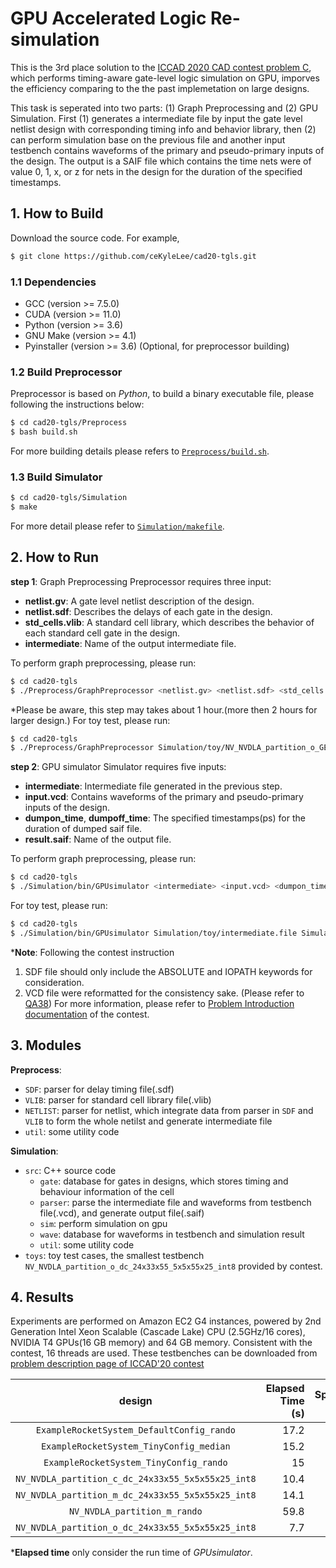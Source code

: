 # GPU Accelerated Logic Re-simulation
This is the 3rd place solution to the [ICCAD 2020 CAD contest problem C](http://iccad-contest.org/2020/), which performs timing-aware gate-level logic simulation on GPU, imporves the efficiency comparing to the the past implemetation on large designs. 

This task is seperated into two parts: (1) Graph Preprocessing and (2) GPU Simulation. First (1) generates a intermediate file by input the gate level netlist design with corresponding timing info and behavior library, then (2) can perform simulation base on the previous file and another input testbench contains waveforms of the primary and pseudo-primary inputs of the design. The output is a SAIF file which contains the time nets were of value 0, 1, x, or z for nets in the design for the duration of the specified timestamps.

## 1. How to Build
Download the source code. For example,
```bash
$ git clone https://github.com/ceKyleLee/cad20-tgls.git
```
### 1.1 Dependencies
- GCC (version >= 7.5.0)
- CUDA (version >= 11.0)
- Python (version >= 3.6)
- GNU Make (version >= 4.1)
- Pyinstaller (version >= 3.6) (Optional, for preprocessor building)
### 1.2 Build Preprocessor 
Preprocessor is based on *Python*, to build a binary executable file, please following the instructions below:
```bash
$ cd cad20-tgls/Preprocess
$ bash build.sh
```
For more building details please refers to [`Preprocess/build.sh`](Preprocess/build.sh).

### 1.3 Build Simulator
```bash
$ cd cad20-tgls/Simulation
$ make
```
For more detail please refer to [`Simulation/makefile`](Simulation/makefile).

## 2. How to Run
**step 1**: Graph Preprocessing
Preprocessor requires three input:
- **netlist.gv**: A gate level netlist description of the design.
- **netlist.sdf**: Describes the delays of each gate in the design.
- **std_cells.vlib**: A standard cell library, which describes the behavior of each standard cell gate in the
design.
- **intermediate**: Name of the output intermediate file.

To perform graph preprocessing, please run:
```bash
$ cd cad20-tgls
$ ./Preprocess/GraphPreprocessor <netlist.gv> <netlist.sdf> <std_cells.vlib> [intermediate]
```
*Please be aware, this step may takes about 1 hour.(more then 2 hours for larger design.)
For toy test, please run:
```bash
$ cd cad20-tgls
$ ./Preprocess/GraphPreprocessor Simulation/toy/NV_NVDLA_partition_o_GEN.gv Simulation/toy/NV_NVDLA_partition_o_GEN.sdf Simulation/toy/GENERIC_STD_CELL.vlib Simulation/toy/intermediate.file
```
**step 2**: GPU simulator
Simulator requires five inputs:
- **intermediate**: Intermediate file generated in the previous step.
- **input.vcd**: Contains waveforms of the primary and pseudo-primary inputs of the design.
- **dumpon_time**, **dumpoff_time**: The specified timestamps(ps) for the duration of dumped saif file.
- **result.saif**: Name of the output file.

To perform graph preprocessing, please run:
```bash
$ cd cad20-tgls
$ ./Simulation/bin/GPUsimulator <intermediate> <input.vcd> <dumpon_time> <dumpoff_time> [result.saif]
```

For toy test, please run:
```bash
$ cd cad20-tgls
$ ./Simulation/bin/GPUsimulator Simulation/toy/intermediate.file Simulation/toy/NV_NVDLA_partition_o_dc_24x33x55_5x5x55x25_int8_input.vcd 0 2972036001 Simulation/toy/result.saif
```

***Note**: Following the contest instruction 
1. SDF file should only include the ABSOLUTE and IOPATH keywords for consideration.
2. VCD file were reformatted for the consistency sake. (Please refer to [QA38](http://iccad-contest.org/2020/Problem_C/Problem%20C_QA_0928.pdf))
For more information, please refer to [Problem Introduction documentation](http://iccad-contest.org/2020/Problem_C/ICCAD2020_ContestProblemSpecification_ProblemC_08102020.pdf) of the contest.

## 3. Modules
**Preprocess**:
- `SDF`: parser for delay timing file(.sdf)
- `VLIB`: parser for standard cell library file(.vlib)
- `NETLIST`: parser for netlist, which integrate data from parser in `SDF` and `VLIB` to form the whole netilst and generate intermediate file
- `util`: some utility code

**Simulation**:
- `src`: C++ source code
    - `gate`: database for gates in designs, which stores timing and behaviour information of the cell
    - `parser`: parse the intermediate file and waveforms from testbench file(.vcd), and generate output file(.saif)
    - `sim`: perform simulation on gpu
    - `wave`: database for waveforms in testbench and simulation result
    - `util`: some utility code
- `toys`: toy test cases, the smallest testbench `NV_NVDLA_partition_o_dc_24x33x55_5x5x55x25_int8` provided by contest.

## 4. Results
Experiments are performed on Amazon EC2 G4 instances, powered by 2nd Generation Intel Xeon Scalable (Cascade Lake) CPU (2.5GHz/16 cores), NVIDIA T4 GPUs(16 GB memory) and 64 GB memory. Consistent with the contest, 16 threads are used. 
These testbenches can be downloaded from [problem description page of ICCAD'20 contest](http://iccad-contest.org/2020/problems.html)

design                                            | Elapsed Time (s) | Speedup times |
:------------------------------------------------:|-----------------:|--------------:|
`ExampleRocketSystem_DefaultConfig_rando`         | 17.2             | 5.67          |
`ExampleRocketSystem_TinyConfig_median`           | 15.2             | 3.68          |
`ExampleRocketSystem_TinyConfig_rando`            | 15               | 4.4           |
`NV_NVDLA_partition_c_dc_24x33x55_5x5x55x25_int8` | 10.4             | 1.95          |
`NV_NVDLA_partition_m_dc_24x33x55_5x5x55x25_int8` | 14.1             | 8.03          |
`NV_NVDLA_partition_m_rando`                      | 59.8             | 14.07         |
`NV_NVDLA_partition_o_dc_24x33x55_5x5x55x25_int8` | 7.7              | 1.04          |

***Elapsed time** only consider the run time of *GPUsimulator*.



